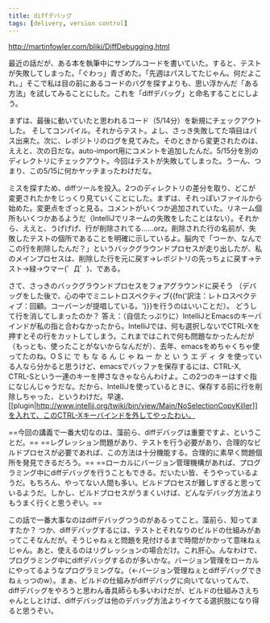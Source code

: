 ```yaml
---
title: diffデバッグ
tags: [delivery, version control]
---
```


http://martinfowler.com/bliki/DiffDebugging.html

最近の話だが、ある本を執筆中にサンプルコードを書いていた。すると、テストが失敗してしまった。「ぐわっ」青ざめた。「先週はパスしてたじゃん。何だよこれ。」そこで私は目の前にあるコードのバグを探すよりも、思い浮かんだ「ある方法」を試してみることにした。これを「diffデバッグ」と命名することにしよう。

まずは、最後に動いていたと思われるコード（5/14分）を新規にチェックアウトした。
そしてコンパイル。それからテスト。よし、さっき失敗してた項目はパス出来た。次に、レポジトリのログを見てみた。そのときから変更されたのは、ええと、次の日だな。auto-import用にコメントを追加したんだ。5/15分を別のディレクトリにチェックアウト。今回はテストが失敗してしまった。うーん、つまり、この5/15に何かヤッチまったわけだな。

ミスを探すため、diffツールを投入。2つのディレクトリの差分を取り、どこが変更されたかをじっくり見ていくことにした。まずは、それっぽいファイルから始めた。変更点をざっと見る。コメントがいくつか追加されていた。リネーム個所もいくつかあるようだ（IntelliJでリネームの失敗をしたことはない）。それから、ええと、うげげげ、行が削除されてる……orz。削除された行の名前が、失敗したテストの個所であることを明確に示しているよ。脳内で「つーか、なんでこの行を削除したんだ？」というバックグラウンドプロセスが走り出したが、私のメインプロセスは、削除した行を元に戻す→レポジトリの先っちょに戻す→テスト→緑→ウマー(゜Д゜)、である。

さて、さっきのバックグラウンドプロセスをフォアグラウンドに戻そう
（デバッグをした後で、心の中でミニレトロスペクティブ{{fn('訳注：レトロスペクティブ：回顧。コーバーンが提唱している。')}}を行うのはいいことだ）。
どうして行を消してしまったのか？ 答え：（自信たっぷりに）IntelliJとEmacsのキーバインドが私の指と合わなかったから。IntelliJでは、何も選択しないでCTRL-Xを押すとその行をカットしてしまう。これまではこれで何も問題なかったんだが（もっとも、使ったことがないからなんだが）、去年、emacsをめちゃくちゃ使ってたのね。O S に で も な る ん じ ゃ ね ー か と い う エ デ ィ タ を使っている人なら分かると思うけど、emacsでバッファを保存するには、CTRL-X, CTRL-Sという一連のキーを押さなきゃならんわけよ。この2つのキーはすぐ指になじんじゃうだな。だから、IntelliJを使っているときに、保存する前に行を削除しちゃった、というわけだ。早速、[[plugin|http://www.intellij.org/twiki/bin/view/Main/NoSelectionCopyKiller]]を入れて、このCTRL-Xキーバインドを外してやったわい。

==今回の講義で一番大切なのは、藻前ら、diffデバッグは重要ですよ、ということだ。==
==レグレッション問題があり、テストを行う必要があり、合理的なビルドプロセスが必要であれば、この方法は十分機能する。合理的に素早く問題個所を発見できるだろう。==
==ローカルにバージョン管理機構があれば、プログラミング中にdiffデバッグを行うこともできる。だいたい皆、そうやっているようだ。もちろん、やってない人間も多い。ビルドプロセスが難しすぎると思っているようだ。しかし、ビルドプロセスがうまくいけば、どんなデバッグ方法よりもうまく行くと思うぞい。==

この話で一番大事なのはdiffデバッグつうのがあるってこと。藻前ら、知ってますたか？ つか、diffデバッグするには、テストとそれなりのビルドの仕組みがあってこそなんだが。そうじゃねぇと問題を見付けるまで時間がかかって意味ねぇじゃん。あと、使えるのはリグレッションの場合だけ。これ肝心。んなわけで、プログラミング中にdiffデバッグするのが多いかな。バージョン管理をローカルにやってるようなプログラミングな。（←バージョン管理ねぇとdiffデバッグできねぇっつのw）。まぁ、ビルドの仕組みがdiffデバッグに向いてないってんで、diffデバッグをやろうと思わん香具師らも多いわけだが、ビルドの仕組みさえちゃんとしとけば、diffデバッグは他のデバッグ方法よりイケてる選択肢になり得ると思うぞい。
